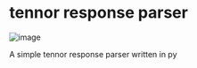 # tennor response parser

![image](https://user-images.githubusercontent.com/69675847/214251818-36b5acdb-7e66-4fda-82a5-e233270b869d.png)

A simple tennor response parser written in py
